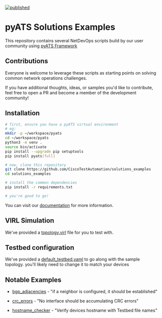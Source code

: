 [![published](https://static.production.devnetcloud.com/codeexchange/assets/images/devnet-published.svg)](https://developer.cisco.com/codeexchange/github/repo/CiscoTestAutomation/solutions_examples)

# pyATS Solutions Examples

This repository contains several NetDevOps scripts build by our user community
using [pyATS Framework](https://developer.cisco.com/pyats/)

## Contributions

Everyone is welcome to leverage these scripts as starting points on solving 
common network operations challenges. 

If you have additional thoughts, ideas, or samples you'd like to contribute,
feel free to open a PR and become a member of the development community!

## Installation

```bash
# first, ensure you have a pyATS virtual environment
# eg:
mkdir -p ~/workspace/pyats
cd ~/workspace/pyats
python3 -m venv .
source bin/activate
pip install --upgrade pip setuptools
pip install pyats[full]

# now, clone this repository
git clone https://github.com/CiscoTestAutomation/solutions_examples
cd solutions_examples

# install the common dependencies
pip install -r requirements.txt

# you're good to go!
```

You can visit our [documentation](https://developer.cisco.com/docs/pyats/) for more information.

## VIRL Simulation

We've provided a [topology.virl](./topology.virl) file for you to test with.

## Testbed configuration

We've provided a [default_testbed.yaml](./testedbed.yaml) to go along with the
sample topology.  you'll likely need to change it to match your devices

## Notable Examples

* [bgp_adjacencies](./bgp_adjacencies) - "if a neighbor is configured, it should be established"

* [crc_errors](./crc_errors) - "No interface should be accumulating CRC errors"

* [hostname_checker](./hostname_checker) - "Verify devices hostname with Testbed file names"

